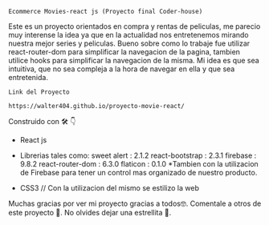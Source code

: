     Ecommerce Movies-react js (Proyecto final Coder-house)

Este es un proyecto orientados en compra y rentas de peliculas, me parecio muy interense la idea ya que en la actualidad nos entretenemos mirando nuestra mejor series y peliculas. Bueno sobre como lo trabaje fue utilizar react-router-dom para simplificar la navegacion de la pagina, tambien utilice hooks para simplificar la navegacion de la misma. Mi idea es que sea intuitiva, que no sea compleja a la hora de navegar en ella y que sea entretenida.

    Link del Proyecto

    https://walter404.github.io/proyecto-movie-react/

  Construido con 🛠️
   👇
   * React js
   * Librerias tales como:
    sweet alert : 2.1.2
    react-bootstrap : 2.3.1
    firebase : 9.8.2
    react-router-dom : 6.3.0
    flaticon : 0.1.0
   *Tambien con  la utilizacion de Firebase para tener un control mas organizado de nuestro producto.

   * CSS3 // Con la utilizacion del mismo se estilizo la web
   

   Muchas gracias por ver mi proyecto
    gracias a todos🤓.
    Comentale a otros de este proyecto 📢.
    No olvides dejar una estrellita 🌟.

